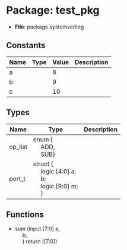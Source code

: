
# Package: test_pkg 
- **File**: package.systemverilog

## Constants

| Name | Type | Value | Description |
| ---- | ---- | ----- | ----------- |
| a    |      | 8     |             |
| b    |      | 9     |             |
| c    |      | 10    |             |

## Types

| Name    | Type                                                                                                                                                                                      | Description |
| ------- | ----------------------------------------------------------------------------------------------------------------------------------------------------------------------------------------- | ----------- |
| op_list | enum {<br><span style="padding-left:20px">ADD,<br><span style="padding-left:20px"> SUB}                                                                                                   |             |
| port_t  | struct {<br><span style="padding-left:20px">logic [4:0] a,<br><span style="padding-left:20px"> b;<br><span style="padding-left:20px"> logic [9:0] m;<br><span style="padding-left:20px">} |             |

## Functions
- sum <font id="function_arguments">(input [7:0] a,<br><span style="padding-left:20px"> b;<br><span style="padding-left:20px">)</font> <font id="function_return">return ([7:0])</font>
